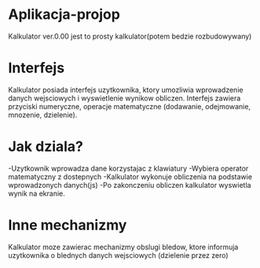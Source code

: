 # Aplikacja-projop
Kalkulator ver.0.00
jest to prosty kalkulator(potem bedzie rozbudowywany)
# Interfejs
Kalkulator posiada interfejs uzytkownika, ktory umozliwia wprowadzenie danych wejsciowych i wyswietlenie wynikow obliczen.
Interfejs zawiera przyciski numeryczne, operacje matematyczne (dodawanie, odejmowanie, mnozenie, dzielenie).
# Jak dziala?
-Uzytkownik wprowadza dane korzystajac z klawiatury
-Wybiera operator matematyczny z dostepnych
-Kalkulator wykonuje obliczenia na podstawie wprowadzonych danych(js)
-Po zakonczeniu obliczen kalkulator wyswietla wynik na ekranie.
# Inne mechanizmy
Kalkulator moze zawierac mechanizmy obslugi bledow, ktore informuja uzytkownika o blednych danych wejsciowych (dzielenie przez zero)
